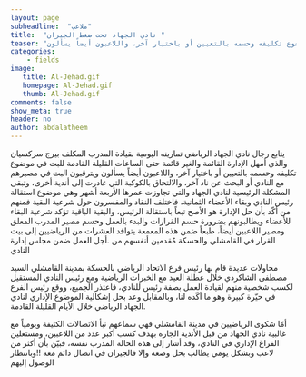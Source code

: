 ```yaml
---
layout: page
subheadline:  "ملاعب"
title:  "نادي الجهاد تحت ضغط الجيران "
teaser: "يتابع رجال نادي الجهاد الرياضي تمارينه اليومية بقيادة المدرب المكلف بيرج سركسيان والذي أمهل الإدارة القائمة والغير قائمة حتى الساعات القليلة القادمة للبت في موضوع تكليفه وحسمه بالتعيين أو باختيار آخر، واللاعبون أيضاً يسألون"
categories:
    - fields
image:
   title: Al-Jehad.gif
   homepage: Al-Jehad.gif
   thumb: Al-Jehad.gif
comments: false
show_meta: true
header: no
author: abdalatheem
---
```


يتابع رجال نادي الجهاد الرياضي تمارينه اليومية بقيادة المدرب المكلف بيرج سركسيان والذي أمهل الإدارة القائمة والغير قائمة حتى الساعات القليلة القادمة للبت في موضوع تكليفه وحسمه بالتعيين أو باختيار آخر، واللاعبون أيضاً يسألون ويترقبون البت في مصيرهم مع النادي أو البحث عن ناد آخر، والالتحاق بالكوكبة التي غادرت إلى أندية أخرى، وتبقى المشكلة الرئيسية لنادي الجهاد والتي تجاوزت عمرها الأربعة أشهر وهي موضوع استقالة رئيس النادي وبقاء الأعضاء الثمانية، فاختلف النقاد والمفسرون حول شرعية البقية فمنهم من أكّد بأن حل الإدارة هو الأصح تبعاً باستقالة الرئيس، والبقية الباقية تؤكد شرعية البقاء للأعضاء ويطالبونهم بضرورة حسم القرارات والبدء بالعمل وحسم مصير المدرب المعلق ومصير اللاعبين أيضاً، طبعاً ضمن هذه المعمعة يتوافد العشرات من الرياضيين إلى بيت القرار في القامشلي والحسكة مُقدمين أنفسهم من .أجل العمل ضمن مجلس إدارة النادي

محاولات عديدة قام بها رئيس فرع الاتحاد الرياضي بالحسكة بمدينة القامشلي السيد مصطفى الشاكردي خلال عطلة العيد مع الخبرات الرياضية ومع رئيس النادي المستقيل لكسب شخصية منهم لقيادة العمل بصفة رئيس للنادي، فاعتذر الجميع، ووقع رئيس الفرع في حيّرة كبيرة وهو ما أكّده لنا، وبالمقابل وعد بحل إشكالية الموضوع الإداري لنادي .الجهاد الرياضي خلال الأيام القليلة القادمة

أمّا شكوى الرياضيين في مدينة القامشلي فهي سماعهم نبأ الاتصالات الكثيفة ويومياً مع غالبية نادي الجهاد من قبل الأندية الجارة بهدف كسب أكبر عدد من اللاعبين، ومستغلين الفراغ الإداري في النادي، وقد أشار إلى هذه الحالة المدرب نفسه، فبيّن بأن أكثر من لاعب وبشكل يومي يطالب بحل وضعه وإلا فالجيران في اتصال دائم معه !!وبانتظار الوصول إليهم
